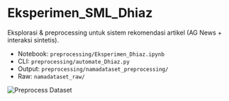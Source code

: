 # Eksperimen_SML_Dhiaz
Eksplorasi & preprocessing untuk sistem rekomendasi artikel (AG News + interaksi sintetis).

- Notebook: `preprocessing/Eksperimen_Dhiaz.ipynb`
- CLI: `preprocessing/automate_Dhiaz.py`
- Output: `preprocessing/namadataset_preprocessing/`
- Raw: `namadataset_raw/`

![Preprocess Dataset](https://github.com/unyftpte/Eksperimen_SML_Dhiaz/actions/workflows/preprocess.yml/badge.svg)

